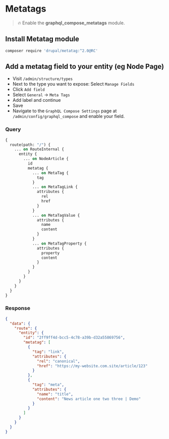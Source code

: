 # Metatags

> :fire: Enable the **graphql_compose_metatags** module.

## Install Metatag module

```bash
composer require 'drupal/metatag:^2.0@RC'
```

## Add a metatag field to your entity (eg Node Page)

- Visit `/admin/structure/types`
- Next to the type you want to expose: Select `Manage Fields`
- Click `Add field`
- Select `General` &rarr; `Meta Tags`
- Add label and continue
- Save
- Navigate to the `GraphQL Compose Settings` page at `/admin/config/graphql_compose` and enable your field.

<!-- tabs:start -->

### **Query**

```graphql
{
  route(path: "/") {
    ... on RouteInternal {
      entity {
        ... on NodeArticle {
          id
          metatag {
            ... on MetaTag {
              tag
            }
            ... on MetaTagLink {
              attributes {
                rel
                href
              }
            }
            ... on MetaTagValue {
              attributes {
                name
                content
              }
            }
            ... on MetaTagProperty {
              attributes {
                property
                content
              }
            }
          }
        }
      }
    }
  }
}
```

### **Response**

```json
{
  "data": {
    "route": {
      "entity": {
        "id": "2ff9ff4d-bcc5-4c78-a39b-d32a55869756",
        "metatag": [
          {
            "tag": "link",
            "attributes": {
              "rel": "canonical",
              "href": "https://my-website.com.site/article/123"
            }
          },
          {
            "tag": "meta",
            "attributes": {
              "name": "title",
              "content": "News article one two three | Demo"
            }
          }
        ]
      }
    }
  }
}
```

<!-- tabs:end -->
